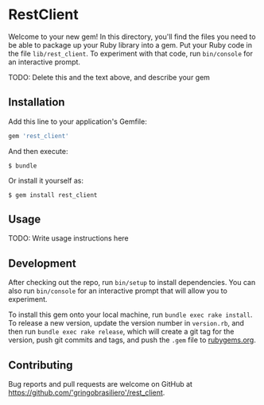 # RestClient

Welcome to your new gem! In this directory, you'll find the files you need to be able to package up your Ruby library into a gem. Put your Ruby code in the file `lib/rest_client`. To experiment with that code, run `bin/console` for an interactive prompt.

TODO: Delete this and the text above, and describe your gem

## Installation

Add this line to your application's Gemfile:

```ruby
gem 'rest_client'
```

And then execute:

    $ bundle

Or install it yourself as:

    $ gem install rest_client

## Usage

TODO: Write usage instructions here

## Development

After checking out the repo, run `bin/setup` to install dependencies. You can also run `bin/console` for an interactive prompt that will allow you to experiment.

To install this gem onto your local machine, run `bundle exec rake install`. To release a new version, update the version number in `version.rb`, and then run `bundle exec rake release`, which will create a git tag for the version, push git commits and tags, and push the `.gem` file to [rubygems.org](https://rubygems.org).

## Contributing

Bug reports and pull requests are welcome on GitHub at https://github.com/'gringobrasiliero'/rest_client.
